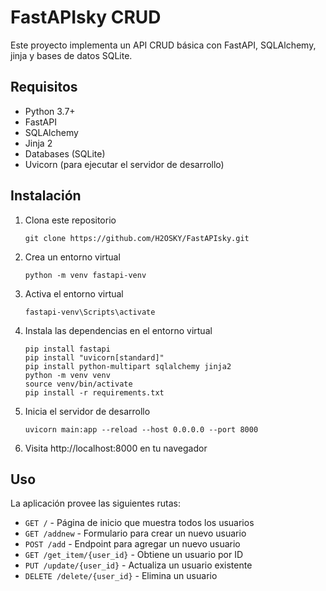 # FastAPIsky CRUD

Este proyecto implementa un API CRUD básica con FastAPI, SQLAlchemy, jinja y bases de datos SQLite.

## Requisitos

- Python 3.7+
- FastAPI
- SQLAlchemy
- Jinja 2
- Databases (SQLite)
- Uvicorn (para ejecutar el servidor de desarrollo)

## Instalación

1. Clona este repositorio
    ```
    git clone https://github.com/H2OSKY/FastAPIsky.git 
    ```

2. Crea un entorno virtual
    ```
    python -m venv fastapi-venv
    ```
3. Activa el entorno virtual
    ```
    fastapi-venv\Scripts\activate
    ```
4. Instala las dependencias en el entorno virtual
    ```
    pip install fastapi
    pip install "uvicorn[standard]"
    pip install python-multipart sqlalchemy jinja2
    python -m venv venv
    source venv/bin/activate
    pip install -r requirements.txt
    ```
5. Inicia el servidor de desarrollo
    ```
    uvicorn main:app --reload --host 0.0.0.0 --port 8000
    ```

6. Visita http://localhost:8000 en tu navegador  

## Uso

La aplicación provee las siguientes rutas:  

- `GET /` - Página de inicio que muestra todos los usuarios
- `GET /addnew` - Formulario para crear un nuevo usuario  
- `POST /add` - Endpoint para agregar un nuevo usuario
- `GET /get_item/{user_id}` - Obtiene un usuario por ID 
- `PUT /update/{user_id}` - Actualiza un usuario existente
- `DELETE /delete/{user_id}` - Elimina un usuario
